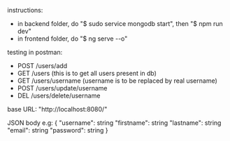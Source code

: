 instructions:
- in backend folder, do "$ sudo service mongodb start", then "$ npm run dev"
- in frontend folder, do "$ ng serve --o"

testing in postman:
- POST /users/add
- GET /users (this is to get all users present in db)
- GET /users/username (username is to be replaced by real username)
- POST /users/update/username
- DEL /users/delete/username

base URL: "http://localhost:8080/"

JSON body e.g:
{
	"username": string
	"firstname": string
	"lastname": string
	"email": string
	"password": string
}